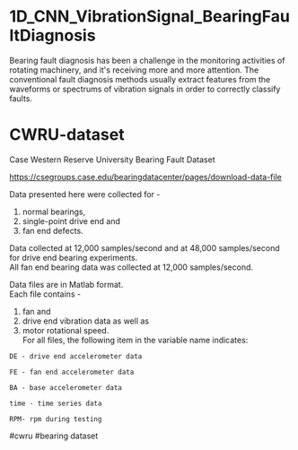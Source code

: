 # 1D_CNN_VibrationSignal_BearingFaultDiagnosis

Bearing fault diagnosis has been a challenge in the monitoring activities of rotating machinery, and it's receiving more and more attention. The conventional fault diagnosis methods usually extract features from the waveforms or spectrums of vibration signals in order to correctly classify faults.

# CWRU-dataset
Case Western Reserve University Bearing Fault Dataset

https://csegroups.case.edu/bearingdatacenter/pages/download-data-file

Data presented here were collected for - 
  1. normal bearings, 
  2. single-point drive end and 
  3. fan end defects.  

Data collected at 12,000 samples/second and at 48,000 samples/second for drive end bearing experiments.  
All fan end bearing data was collected at 12,000 samples/second.  

Data files are in Matlab format.  
Each file contains - 
  1. fan and 
  2. drive end vibration data as well as 
  3. motor rotational speed.  
    For all files, the following item in the variable name indicates:
      
    DE - drive end accelerometer data

    FE - fan end accelerometer data

    BA - base accelerometer data

    time - time series data

    RPM- rpm during testing

#cwru
#bearing dataset
